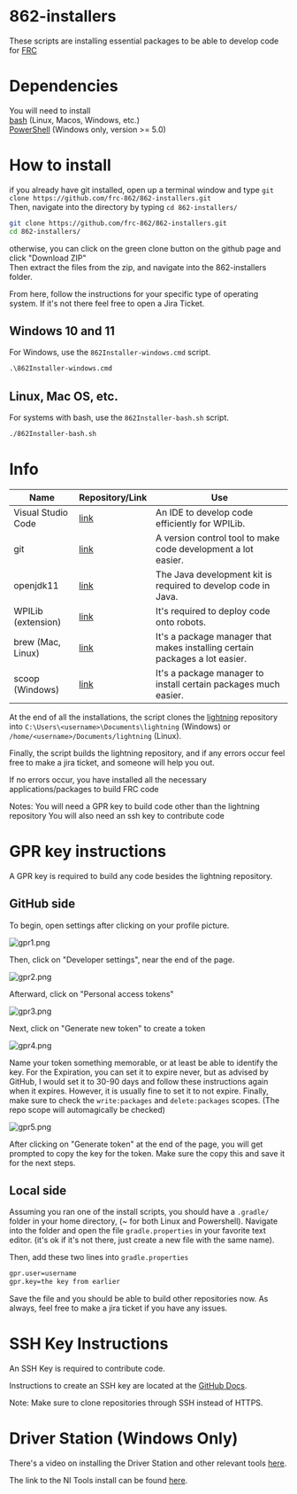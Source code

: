 # 862-installers
These scripts are installing essential packages to be able to develop code for [FRC](https://www.firstinspires.org/robotics/frc)

# Dependencies
You will need to install\
[bash](https://www.gnu.org/software/bash/) (Linux, Macos, Windows, etc.)\
[PowerShell](https://github.com/PowerShell/PowerShell) (Windows only, version >= 5.0)

# How to install

if you already have git installed, open up a terminal window and type `git clone https://github.com/frc-862/862-installers.git`\
Then, navigate into the directory by typing `cd 862-installers/`
```bash
git clone https://github.com/frc-862/862-installers.git
cd 862-installers/
```

otherwise, you can click on the green clone button on the github page and click "Download ZIP"\
Then extract the files from the zip, and navigate into the 862-installers folder.

From here, follow the instructions for your specific type of operating system. If it's not there feel free to open a Jira Ticket.

## Windows 10 and 11
For Windows, use the `862Installer-windows.cmd` script.

```cmd
.\862Installer-windows.cmd
```

## Linux, Mac OS, etc.
For systems with bash, use the `862Installer-bash.sh` script.

```bash
./862Installer-bash.sh
```

# Info

Name | Repository/Link | Use
--- | --- | ---
Visual Studio Code | [link](https://code.visualstudio.com/) | An IDE to develop code efficiently for WPILib.
git | [link](https://git-scm.com/) | A version control tool to make code development a lot easier.
openjdk11 | [link](https://openjdk.java.net/projects/jdk/11/) | The Java development kit is required to develop code in Java.
WPILib (extension) | [link](https://wpilib.org/) | It's required to deploy code onto robots.
brew (Mac, Linux) | [link](https://brew.sh/) | It's a package manager that makes installing certain packages a lot easier.
scoop (Windows) | [link](https://scoop.sh/) | It's a package manager to install certain packages much easier.

At the end of all the installations, the script clones the [lightning](https://github.com/frc-862/lightning) repository into `C:\Users\<username>\Documents\lightning` (Windows) or `/home/<username>/Documents/lightning` (Linux).

Finally, the script builds the lightning repository, and if any errors occur feel free to make a jira ticket, and someone will help you out.

If no errors occur, you have installed all the necessary applications/packages to build FRC code

Notes:
You will need a GPR key to build code other than the lightning repository
You will also need an ssh key to contribute code

# GPR key instructions

A GPR key is required to build any code besides the lightning repository.

## GitHub side
To begin, open settings after clicking on your profile picture.

![gpr1.png](https://github.com/frc-862/862-installers/raw/main/assets/gpr1.png)

Then, click on "Developer settings", near the end of the page.

![gpr2.png](https://github.com/frc-862/862-installers/raw/main/assets/gpr2.png)

Afterward, click on "Personal access tokens"

![gpr3.png](https://github.com/frc-862/862-installers/raw/main/assets/gpr3.png)

Next, click on "Generate new token" to create a token

![gpr4.png](https://github.com/frc-862/862-installers/raw/main/assets/gpr4.png)

Name your token something memorable, or at least be able to identify the key. For the Expiration, you can set it to expire never, but as advised by GitHub, I would set it to 30-90 days and follow these instructions again when it expires. However, it is usually fine to set it to not expire. Finally, make sure to check the `write:packages` and `delete:packages` scopes. (The repo scope will automagically be checked)

![gpr5.png](https://github.com/frc-862/862-installers/raw/main/assets/gpr5.png)

After clicking on "Generate token" at the end of the page, you will get prompted to copy the key for the token. Make sure the copy this and save it for the next steps.

## Local side

Assuming you ran one of the install scripts, you should have a `.gradle/` folder in your home directory, (~ for both Linux and Powershell). Navigate into the folder and open the file `gradle.properties` in your favorite text editor. (it's ok if it's not there, just create a new file with the same name).  

Then, add these two lines into `gradle.properties`
```bash
gpr.user=username
gpr.key=the key from earlier
```
Save the file and you should be able to build other repositories now. As always, feel free to make a jira ticket if you have any issues.

# SSH Key Instructions

An SSH Key is required to contribute code.

Instructions to create an SSH key are located at the [GitHub Docs](https://docs.github.com/en/github/authenticating-to-github/connecting-to-github-with-ssh/about-ssh).  

Note: Make sure to clone repositories through SSH instead of HTTPS.

# Driver Station (Windows Only)

There's a video on installing the Driver Station and other relevant tools [here](https://drive.google.com/file/d/161bp7iFEciRYEJMP1MONmpF_pKdheI-W/view).

The link to the NI Tools install can be found [here](https://www.ni.com/en-us/support/downloads/drivers/download.frc-game-tools.html#369633).
